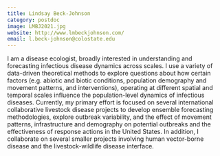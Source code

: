 ```yaml
---
title: Lindsay Beck-Johnson
category: postdoc
image: LMBJ2021.jpg
website: http://www.lmbeckjohnson.com/
email: l.beck-johnson@colostate.edu
---
```


I am a disease ecologist, broadly interested in understanding and forecasting infectious disease dynamics across scales. I use a variety of data-driven theoretical methods to explore questions about how certain factors (e.g. abiotic and biotic conditions, population demography and movement patterns, and interventions), operating at different spatial and temporal scales influence the population-level dynamics of infectious diseases. Currently, my primary effort is focused on several international collaborative livestock disease projects to develop ensemble forecasting methodologies, explore outbreak variability, and the effect of movement patterns, infrastructure and demography on potential outbreaks and the effectiveness of response actions in the United States. In addition, I collaborate on several smaller projects involving human vector-borne disease and the livestock-wildlife disease interface.
